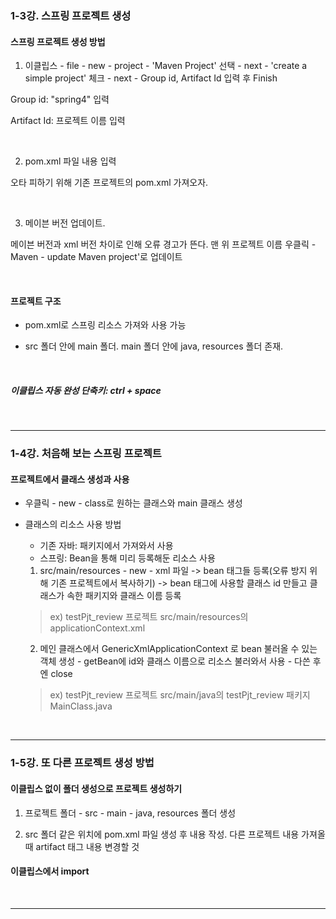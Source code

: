 ### 1-3강. 스프링 프로젝트 생성

#### 스프링 프로젝트 생성 방법

1. 이클립스 - file - new - project - 'Maven Project' 선택 - next - 'create a simple project' 체크 - next - Group id, Artifact Id 입력 후 Finish

Group id: "spring4" 입력

Artifact Id: 프로젝트 이름 입력

<br>

2. pom.xml 파일 내용 입력

오타 피하기 위해 기존 프로젝트의 pom.xml 가져오자.

<br>



3. 메이븐 버전 업데이트.

메이븐 버전과 xml 버전 차이로 인해 오류 경고가 뜬다. 맨 위 프로젝트 이름 우클릭 - Maven - update Maven project'로 업데이트

<br>



#### 프로젝트 구조

- pom.xml로 스프링 리소스 가져와 사용 가능

- src 폴더 안에 main 폴더. main 폴더 안에 java, resources 폴더 존재.

<br>

##### 이클립스 자동 완성 단축키: ctrl + space

<br>

***

### 1-4강. 처음해 보는 스프링 프로젝트

#### 프로젝트에서 클래스 생성과 사용

- 우클릭 - new - class로 원하는 클래스와 main 클래스 생성

- 클래스의 리소스 사용 방법

  - 기존 자바: 패키지에서 가져와서 사용
  - 스프링: Bean을 통해 미리 등록해둔 리소스 사용

  1. src/main/resources - new - xml 파일 -> bean 태그들 등록(오류 방지 위해 기존 프로젝트에서 복사하기) -> bean 태그에 사용할 클래스 id 만들고 클래스가 속한 패키지와 클래스 이름 등록

  > ex) testPjt_review 프로젝트 src/main/resources의 applicationContext.xml

  2. 메인 클래스에서 GenericXmlApplicationContext 로 bean 불러올 수 있는 객체 생성 - getBean에 id와 클래스 이름으로 리소스 불러와서 사용 - 다쓴 후엔 close

  > ex) testPjt_review 프로젝트 src/main/java의 testPjt_review 패키지 MainClass.java

<br>

***

### 1-5강. 또 다른 프로젝트 생성 방법

#### 이클립스 없이 폴더 생성으로 프로젝트 생성하기

1. 프로젝트 폴더 - src - main - java, resources 폴더 생성

2. src 폴더 같은 위치에 pom.xml 파일 생성 후 내용 작성. 다른 프로젝트 내용 가져올 때 artifact 태그 내용 변경할 것

#### 이클립스에서 import

<br>

***



